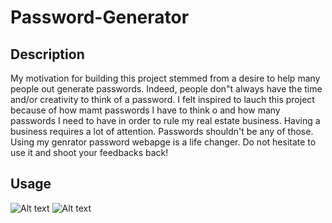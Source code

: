 # Password-Generator

## Description 

My motivation for building this project stemmed from a desire to help many people out generate passwords. Indeed, people don"t always have the time and/or creativity to think of a password. I felt inspired to lauch this project because of how mamt passwords I have to think o and how many passwords I need to have in order to rule my real estate business. Having a business requires a lot of attention. Passwords shouldn't be any of those. Using my genrator password webapge is a life changer. Do not hesitate to use it and shoot your feedbacks back!

## Usage
![Alt text](<../Assets/Screenshot 2023-11-16 210956.png>)
![Alt text](<../Assets/Screenshot 2023-11-16 211007.png>)
